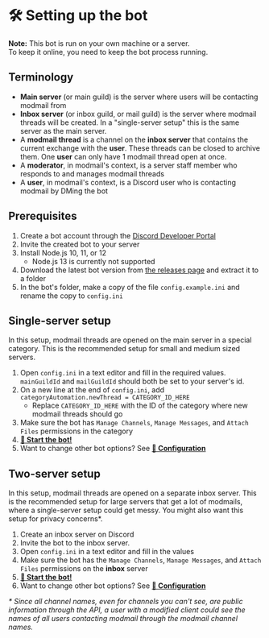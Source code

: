 # 🛠️ Setting up the bot
**Note:** This bot is run on your own machine or a server.  
To keep it online, you need to keep the bot process running.

## Terminology
* **Main server** (or main guild) is the server where users will be contacting modmail from
* **Inbox server** (or inbox guild, or mail guild) is the server where modmail threads will be created.
  In a "single-server setup" this is the same server as the main server.
* A **modmail thread** is a channel on the **inbox server** that contains the current exchange with the **user**.
  These threads can be closed to archive them. One **user** can only have 1 modmail thread open at once.
* A **moderator**, in modmail's context, is a server staff member who responds to and manages modmail threads
* A **user**, in modmail's context, is a Discord user who is contacting modmail by DMing the bot

## Prerequisites
1. Create a bot account through the [Discord Developer Portal](https://discordapp.com/developers/)
2. Invite the created bot to your server
3. Install Node.js 10, 11, or 12
    - Node.js 13 is currently not supported
4. Download the latest bot version from [the releases page](https://github.com/Dragory/modmailbot/releases) and extract it to a folder
5. In the bot's folder, make a copy of the file `config.example.ini` and rename the copy to `config.ini`

## Single-server setup
In this setup, modmail threads are opened on the main server in a special category.
This is the recommended setup for small and medium sized servers.

1. Open `config.ini` in a text editor and fill in the required values. `mainGuildId` and `mailGuildId` should both be set to your server's id.
2. On a new line at the end of `config.ini`, add `categoryAutomation.newThread = CATEGORY_ID_HERE`
    - Replace `CATEGORY_ID_HERE` with the ID of the category where new modmail threads should go
3. Make sure the bot has `Manage Channels`, `Manage Messages`, and `Attach Files` permissions in the category
4. **[🏃 Start the bot!](starting-the-bot.md)**
5. Want to change other bot options? See **[📝 Configuration](configuration.md)**

## Two-server setup
In this setup, modmail threads are opened on a separate inbox server.
This is the recommended setup for large servers that get a lot of modmails, where a single-server setup could get messy.
You might also want this setup for privacy concerns*.

1. Create an inbox server on Discord
2. Invite the bot to the inbox server.
3. Open `config.ini` in a text editor and fill in the values
4. Make sure the bot has the `Manage Channels`, `Manage Messages`, and `Attach Files` permissions on the **inbox** server
5. **[🏃 Start the bot!](starting-the-bot.md)**
5. Want to change other bot options? See **[📝 Configuration](configuration.md)**

*\* Since all channel names, even for channels you can't see, are public information through the API, a user with a
modified client could see the names of all users contacting modmail through the modmail channel names.* 
